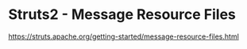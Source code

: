# Struts2 - Message Resource Files

https://struts.apache.org/getting-started/message-resource-files.html
